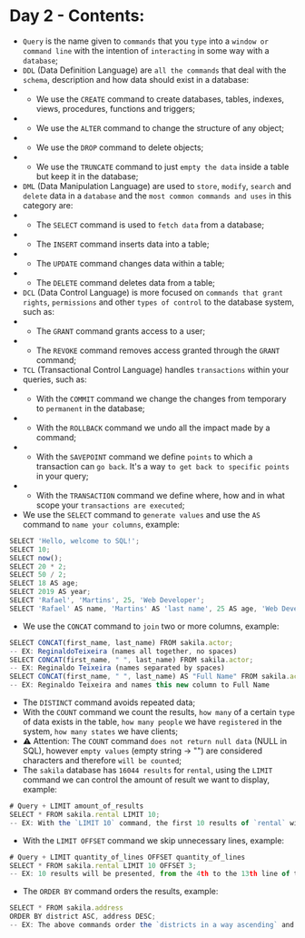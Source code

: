 # Day 2 - Contents: 

* `Query` is the name given to `commands` that you `type` into a `window or command line` with the intention of `interacting` in some way with a `database`; 
* `DDL` (Data Definition Language) are `all the commands` that deal with the `schema`, description and how data should exist in a database: 
* - We use the `CREATE` command to create databases, tables, indexes, views, procedures, functions and triggers; 
* - We use the `ALTER` command to change the structure of any object; 
* - We use the `DROP` command to delete objects; 
* - We use the `TRUNCATE` command to just `empty the data` inside a table but keep it in the database; 
* `DML` (Data Manipulation Language) are used to `store`, `modify`, `search` and `delete` data in a `database` and the `most common commands and uses` in this category are: 
* - The `SELECT` command is used to `fetch data` from a database; 
* - The `INSERT` command inserts data into a table; 
* - The `UPDATE` command changes data within a table; 
* - The `DELETE` command deletes data from a table; 
* `DCL` (Data Control Language) is more focused on `commands that grant rights`, `permissions` and other `types of control` to the database system, such as: 
* - The `GRANT` command grants access to a user; 
* - The `REVOKE` command removes access granted through the `GRANT` command; 
* `TCL` (Transactional Control Language) handles `transactions` within your queries, such as: 
* - With the `COMMIT` command we change the changes from temporary to `permanent` in the database; 
* - With the `ROLLBACK` command we undo all the impact made by a command; 
* - With the `SAVEPOINT` command we define `points` to which a transaction can `go back`. It's a way `to get back to specific points` in your query; 
* - With the `TRANSACTION` command we define where, how and in what scope your `transactions are executed`; 
* We use the `SELECT` command to `generate values` and use the `AS` command to `name your columns`, example: 
```js
SELECT 'Hello, welcome to SQL!'; 
SELECT 10; 
SELECT now(); 
SELECT 20 * 2; 
SELECT 50 / 2; 
SELECT 18 AS age; 
SELECT 2019 AS year; 
SELECT 'Rafael', 'Martins', 25, 'Web Developer'; 
SELECT 'Rafael' AS name, 'Martins' AS 'last name', 25 AS age, 'Web Developer' AS 'Occupation area'; 
```
* We use the `CONCAT` command to `join` two or more columns, example: 
```js
SELECT CONCAT(first_name, last_name) FROM sakila.actor;
-- EX: ReginaldoTeixeira (names all together, no spaces)
SELECT CONCAT(first_name, " ", last_name) FROM sakila.actor;
-- EX: Reginaldo Teixeira (names separated by spaces)
SELECT CONCAT(first_name, " ", last_name) AS "Full Name" FROM sakila.actor; 
-- EX: Reginaldo Teixeira and names this new column to Full Name
```
* The `DISTINCT` command avoids repeated data; 
* With the `COUNT` command we count the results, `how many` of a certain `type` of data exists in the table, `how many people` we have `registered` in the system, `how many states` we have clients; 
* ⚠️ Attention: The `COUNT` command `does not return null data` (NULL in SQL), however `empty values` (empty string -> "") are considered characters and therefore `will be counted`; 
* The `sakila` database has `16044 results` for `rental`, using the `LIMIT` command we can control the amount of result we want to display, example: 
```js
# Query + LIMIT amount_of_results
SELECT * FROM sakila.rental LIMIT 10;
-- EX: With the `LIMIT 10` command, the first 10 results of `rental` will be displayed.
```
* With the `LIMIT OFFSET` command we skip unnecessary lines, example: 
```js
# Query + LIMIT quantity_of_lines OFFSET quantity_of_lines
SELECT * FROM sakila.rental LIMIT 10 OFFSET 3;
-- EX: 10 results will be presented, from the 4th to the 13th line of the table, that is, the command `OFFSET 3` skips the first 3 results and the `LIMIT 10` command presents the next 10 starting from the 4th result.
```
* The `ORDER BY` command orders the results, example: 
```js
SELECT * FROM sakila.address
ORDER BY district ASC, address DESC;
-- EX: The above commands order the `districts in a way ascending` and the `addresses in a way descending`.
```
